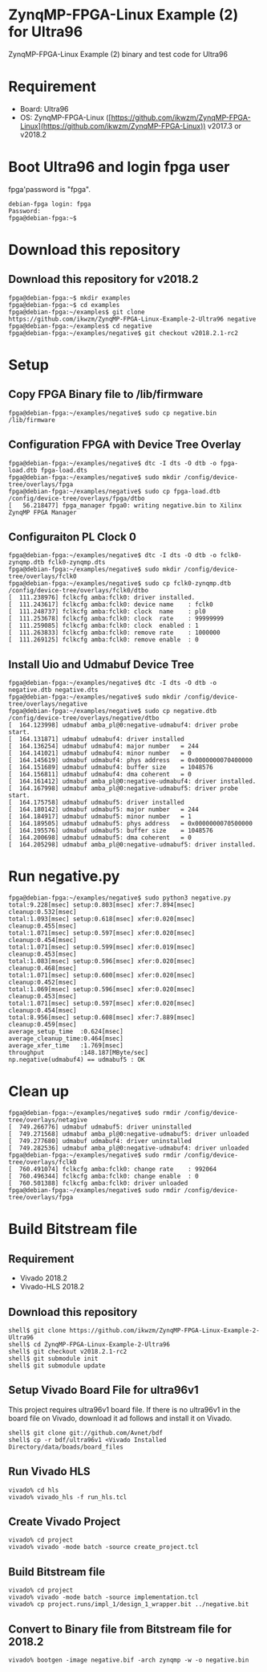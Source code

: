 ZynqMP-FPGA-Linux Example (2) for Ultra96
===========================================

ZynqMP-FPGA-Linux Example (2) binary and test code for Ultra96

# Requirement

 * Board: Ultra96
 * OS: ZynqMP-FPGA-Linux ([https://github.com/ikwzm/ZynqMP-FPGA-Linux](https://github.com/ikwzm/ZynqMP-FPGA-Linux)) v2017.3 or v2018.2

# Boot Ultra96 and login fpga user

fpga'password is "fpga".

```console
debian-fpga login: fpga
Password:
fpga@debian-fpga:~$
```

# Download this repository

## Download this repository for v2018.2

```console
fpga@debian-fpga:~$ mkdir examples
fpga@debian-fpga:~$ cd examples
fpga@debian-fpga:~/examples$ git clone https://github.com/ikwzm/ZynqMP-FPGA-Linux-Example-2-Ultra96 negative
fpga@debian-fpga:~/examples$ cd negative
fpga@debian-fpga:~/examples/negative$ git checkout v2018.2.1-rc2
```

# Setup

## Copy FPGA Binary file to /lib/firmware

```console
fpga@debian-fpga:~/examples/negative$ sudo cp negative.bin /lib/firmware
```

## Configuration FPGA with Device Tree Overlay

```console
fpga@debian-fpga:~/examples/negative$ dtc -I dts -O dtb -o fpga-load.dtb fpga-load.dts
fpga@debian-fpga:~/examples/negative$ sudo mkdir /config/device-tree/overlays/fpga
fpga@debian-fpga:~/examples/negative$ sudo cp fpga-load.dtb /config/device-tree/overlays/fpga/dtbo
[   56.218477] fpga_manager fpga0: writing negative.bin to Xilinx ZynqMP FPGA Manager
```

## Configuraiton PL Clock 0

```console
fpga@debian-fpga:~/examples/negative$ dtc -I dts -O dtb -o fclk0-zynqmp.dtb fclk0-zynqmp.dts
fpga@debian-fpga:~/examples/negative$ sudo mkdir /config/device-tree/overlays/fclk0
fpga@debian-fpga:~/examples/negative$ sudo cp fclk0-zynqmp.dtb /config/device-tree/overlays/fclk0/dtbo
[  111.238976] fclkcfg amba:fclk0: driver installed.
[  111.243617] fclkcfg amba:fclk0: device name    : fclk0
[  111.248737] fclkcfg amba:fclk0: clock  name    : pl0
[  111.253678] fclkcfg amba:fclk0: clock  rate    : 99999999
[  111.259085] fclkcfg amba:fclk0: clock  enabled : 1
[  111.263833] fclkcfg amba:fclk0: remove rate    : 1000000
[  111.269125] fclkcfg amba:fclk0: remove enable  : 0
```

## Install Uio and Udmabuf Device Tree

```console
fpga@debian-fpga:~/examples/negative$ dtc -I dts -O dtb -o negative.dtb negative.dts
fpga@debian-fpga:~/examples/negative$ sudo mkdir /config/device-tree/overlays/negative
fpga@debian-fpga:~/examples/negative$ sudo cp negative.dtb /config/device-tree/overlays/negative/dtbo
[  164.123998] udmabuf amba_pl@0:negative-udmabuf4: driver probe start.
[  164.131871] udmabuf udmabuf4: driver installed
[  164.136254] udmabuf udmabuf4: major number   = 244
[  164.141021] udmabuf udmabuf4: minor number   = 0
[  164.145619] udmabuf udmabuf4: phys address   = 0x0000000070400000
[  164.151689] udmabuf udmabuf4: buffer size    = 1048576
[  164.156811] udmabuf udmabuf4: dma coherent   = 0
[  164.161412] udmabuf amba_pl@0:negative-udmabuf4: driver installed.
[  164.167998] udmabuf amba_pl@0:negative-udmabuf5: driver probe start.
[  164.175758] udmabuf udmabuf5: driver installed
[  164.180142] udmabuf udmabuf5: major number   = 244
[  164.184917] udmabuf udmabuf5: minor number   = 1
[  164.189505] udmabuf udmabuf5: phys address   = 0x0000000070500000
[  164.195576] udmabuf udmabuf5: buffer size    = 1048576
[  164.200698] udmabuf udmabuf5: dma coherent   = 0
[  164.205298] udmabuf amba_pl@0:negative-udmabuf5: driver installed.
```

# Run negative.py

```console
fpga@debian-fpga:~/examples/negative$ sudo python3 negative.py
total:9.228[msec] setup:0.803[msec] xfer:7.894[msec] cleanup:0.532[msec]
total:1.093[msec] setup:0.618[msec] xfer:0.020[msec] cleanup:0.455[msec]
total:1.071[msec] setup:0.597[msec] xfer:0.020[msec] cleanup:0.454[msec]
total:1.071[msec] setup:0.599[msec] xfer:0.019[msec] cleanup:0.453[msec]
total:1.083[msec] setup:0.596[msec] xfer:0.020[msec] cleanup:0.468[msec]
total:1.071[msec] setup:0.600[msec] xfer:0.020[msec] cleanup:0.452[msec]
total:1.069[msec] setup:0.596[msec] xfer:0.020[msec] cleanup:0.453[msec]
total:1.071[msec] setup:0.597[msec] xfer:0.020[msec] cleanup:0.454[msec]
total:8.956[msec] setup:0.608[msec] xfer:7.889[msec] cleanup:0.459[msec]
average_setup_time  :0.624[msec]
average_cleanup_time:0.464[msec]
average_xfer_time   :1.769[msec]
throughput          :148.187[MByte/sec]
np.negative(udmabuf4) == udmabuf5 : OK
```

# Clean up

```console
fpga@debian-fpga:~/examples/negative$ sudo rmdir /config/device-tree/overlays/netagive
[  749.266776] udmabuf udmabuf5: driver uninstalled
[  749.271568] udmabuf amba_pl@0:negative-udmabuf5: driver unloaded
[  749.277680] udmabuf udmabuf4: driver uninstalled
[  749.282536] udmabuf amba_pl@0:negative-udmabuf4: driver unloaded
fpga@debian-fpga:~/examples/negative$ sudo rmdir /config/device-tree/overlays/fclk0
[  760.491074] fclkcfg amba:fclk0: change rate    : 992064
[  760.496344] fclkcfg amba:fclk0: change enable  : 0
[  760.501388] fclkcfg amba:fclk0: driver unloaded
fpga@debian-fpga:~/examples/negative$ sudo rmdir /config/device-tree/overlays/fpga
```

# Build Bitstream file

## Requirement

* Vivado 2018.2
* Vivado-HLS 2018.2

## Download this repository

```console
shell$ git clone https://github.com/ikwzm/ZynqMP-FPGA-Linux-Example-2-Ultra96 
shell$ cd ZynqMP-FPGA-Linux-Example-2-Ultra96
shell$ git checkout v2018.2.1-rc2
shell$ git submodule init
shell$ git submodule update
```
## Setup Vivado Board File for ultra96v1

This project requires ultra96v1 board file. If there is no ultra96v1 in the board file on Vivado, download it ad follows and install it on Vivado.

```console
shell$ git clone git://github.com/Avnet/bdf
shell$ cp -r bdf/ultra96v1 <Vivado Installed Directory/data/boads/board_files
```

## Run Vivado HLS

```console
vivado% cd hls
vivado% vivado_hls -f run_hls.tcl
```

## Create Vivado Project

```console
vivado% cd project
vivado% vivado -mode batch -source create_project.tcl
```

## Build Bitstream file

```console
vivado% cd project
vivado% vivado -mode batch -source implementation.tcl
vivado% cp project.runs/impl_1/design_1_wrapper.bit ../negative.bit
```

## Convert to Binary file from Bitstream file for 2018.2

```console
vivado% bootgen -image negative.bif -arch zynqmp -w -o negative.bin
```
